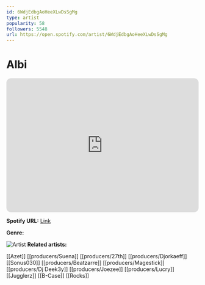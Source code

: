 ```yaml
---
id: 6WdjEdbgAoHeeXLwDsSgMg
type: artist
popularity: 58
followers: 5548
url: https://open.spotify.com/artist/6WdjEdbgAoHeeXLwDsSgMg
---
```

# Albi

<iframe style="border-radius:12px" src="https://open.spotify.com/embed/artist/6WdjEdbgAoHeeXLwDsSgMg" width="100%" height="352" frameBorder="0" allowfullscreen="" allow="autoplay; clipboard-write; encrypted-media; fullscreen; picture-in-picture" loading="lazy"></iframe>

**Spotify URL:** [Link](https://open.spotify.com/artist/6WdjEdbgAoHeeXLwDsSgMg)

**Genre:** 

![Artist](https://i.scdn.co/image/ab6761610000e5eb1a42360258c7db4c13da57eb)
**Related artists:**

[[Azet]]
[[producers/Suena]]
[[producers/27th]]
[[producers/Djorkaeff]]
[[Sonus030]]
[[producers/Beatzarre]]
[[producers/Magestick]]
[[producers/Dj Deek3y]]
[[producers/Joezee]]
[[producers/Lucry]]
[[Jugglerz]]
[[B-Case]]
[[Rocks]]

